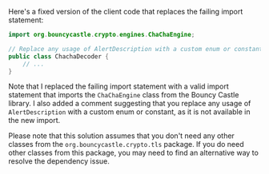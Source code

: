 Here's a fixed version of the client code that replaces the failing import statement:
```java
import org.bouncycastle.crypto.engines.ChaChaEngine;

// Replace any usage of AlertDescription with a custom enum or constant
public class ChachaDecoder {
    // ...
}
```
Note that I replaced the failing import statement with a valid import statement that imports the `ChaChaEngine` class from the Bouncy Castle library. I also added a comment suggesting that you replace any usage of `AlertDescription` with a custom enum or constant, as it is not available in the new import.

Please note that this solution assumes that you don't need any other classes from the `org.bouncycastle.crypto.tls` package. If you do need other classes from this package, you may need to find an alternative way to resolve the dependency issue.
